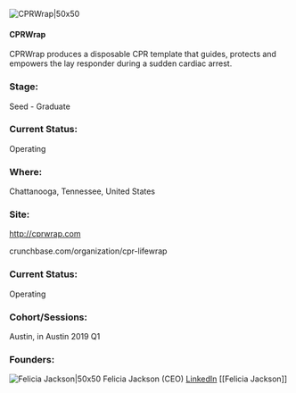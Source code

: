 

![CPRWrap|50x50](https://apimg.techstars.com/connect/images/image_files/5c52504aa36c115e47000004/original/CPR_Wrap_TM_Logo.png)

#### CPRWrap
CPRWrap produces a disposable CPR template that guides, protects and empowers the lay responder during a sudden cardiac arrest.

### Stage: 
Seed - Graduate 

### Current Status: 
Operating

### Where:
Chattanooga, Tennessee, United States

### Site:
http://cprwrap.com



crunchbase.com/organization/cpr-lifewrap

### Current Status: 
Operating

### Cohort/Sessions: 
Austin, in Austin 2019 Q1

### Founders: 

![Felicia Jackson|50x50](https://apimg.techstars.com/connect/images/image_files/5c521d86a36c1153cb00001d/original/25011093_142476889743391_7497433738125508608_n.jpg) Felicia Jackson (CEO) [LinkedIn](https://linkedin.com/in/felicia-jackson-42b29a59) [[Felicia Jackson]]


